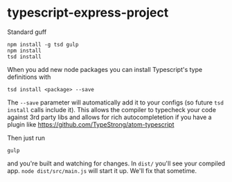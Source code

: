 # typescript-express-project

Standard guff

    npm install -g tsd gulp
    npm install
    tsd install
    
When you add new node packages you can install Typescript's type definitions with 

    tsd install <package> --save
  
The `--save` parameter will automatically add it to your configs (so future `tsd install` calls include it). This allows the compiler to typecheck your code against 3rd party libs and allows for rich autocompletetion if you have a plugin like https://github.com/TypeStrong/atom-typescript

Then just run 

    gulp

and you're built and watching for changes. In `dist/` you'll see your compiled app. `node dist/src/main.js` will start it up. We'll fix that sometime.

